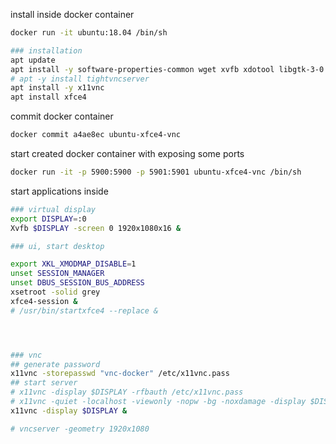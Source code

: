 install inside docker container
```sh
docker run -it ubuntu:18.04 /bin/sh

### installation
apt update
apt install -y software-properties-common wget xvfb xdotool libgtk-3-0
# apt -y install tightvncserver
apt install -y x11vnc
apt install xfce4
```
commit docker container
```sh
docker commit a4ae8ec ubuntu-xfce4-vnc
```

start created docker container with exposing some ports
```sh
docker run -it -p 5900:5900 -p 5901:5901 ubuntu-xfce4-vnc /bin/sh
```

start applications inside
```sh
### virtual display
export DISPLAY=:0
Xvfb $DISPLAY -screen 0 1920x1080x16 &

### ui, start desktop

export XKL_XMODMAP_DISABLE=1
unset SESSION_MANAGER
unset DBUS_SESSION_BUS_ADDRESS
xsetroot -solid grey
xfce4-session &
# /usr/bin/startxfce4 --replace &




### vnc
## generate password
x11vnc -storepasswd "vnc-docker" /etc/x11vnc.pass
## start server
# x11vnc -display $DISPLAY -rfbauth /etc/x11vnc.pass
# x11vnc -quiet -localhost -viewonly -nopw -bg -noxdamage -display $DISPLAY &
x11vnc -display $DISPLAY &

# vncserver -geometry 1920x1080
```